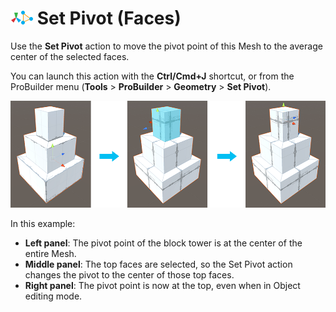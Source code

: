 # ![Set Pivot icon](images/icons/SetPivot.png) Set Pivot (Faces)

Use the __Set Pivot__ action to move the pivot point of this Mesh to the average center of the selected faces.

You can launch this action with the **Ctrl/Cmd+J** shortcut, or from the ProBuilder menu (**Tools** > **ProBuilder** > **Geometry** > **Set Pivot**). 



![Centering the pivot on selected Faces](images/Face_SetPivot.png)

In this example:
* **Left panel**: The pivot point of the block tower is at the center of the entire Mesh.
* **Middle panel**: The top faces are selected, so the Set Pivot action changes the pivot to the center of those top faces.
* **Right panel**: The pivot point is now at the top, even when in Object editing mode.
